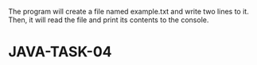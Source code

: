 The program will create a file named example.txt and write two lines to it. Then, it will read the file and print its contents to the console.

# JAVA-TASK-04
